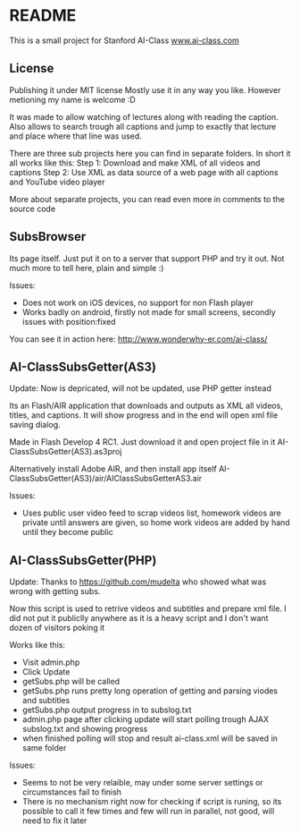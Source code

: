 README
======

This is a small project for Stanford AI-Class www.ai-class.com

License
-------

Publishing it under MIT license
Mostly use it in any way you like.
However metioning my name is welcome :D

It was made to allow watching of lectures along with reading the caption.
Also allows to search trough all captions and jump to exactly that lecture and place where that line was used.

There are three sub projects here you can find in separate folders.
In short it all works like this:
Step 1: Download and make XML of all videos and captions
Step 2: Use XML as data source of a web page with all captions and YouTube video player

More about separate projects, you can read even more in comments to the source code

SubsBrowser
-----------
Its page itself. Just put it on to a server that support PHP and try it out.
Not much more to tell here, plain and simple :)

Issues: 
- Does not work on iOS devices, no support for non Flash player
- Works badly on android, firstly not made for small screens, secondly issues with position:fixed

You can see it in action here: http://www.wonderwhy-er.com/ai-class/

AI-ClassSubsGetter(AS3)
-----------------------
Update: Now is depricated, will not be updated, use PHP getter instead

Its an Flash/AIR application that downloads and outputs as XML all videos, titles, and captions.
It will show progress and in the end will open xml file saving dialog.

Made in Flash Develop 4 RC1. Just download it and open project file in it AI-ClassSubsGetter(AS3).as3proj

Alternatively install Adobe AIR, and then install app itself AI-ClassSubsGetter(AS3)/air/AIClassSubsGetterAS3.air

Issues:
- Uses public user video feed to scrap videos list, homework videos are private until answers are given, so home work videos are added by hand until they become public

AI-ClassSubsGetter(PHP)
-----------------------
Update:
Thanks to https://github.com/mudelta who showed what was wrong with getting subs.

Now this script is used to retrive videos and subtitles and prepare xml file.
I did not put it publiclly anywhere as it is a heavy script and I don't want dozen of visitors poking it

Works like this:
- Visit admin.php
- Click Update
- getSubs.php will be called
- getSubs.php runs pretty long operation of getting and parsing viodes and subtitles
- getSubs.php output progress in to subslog.txt
- admin.php page after clicking update will start polling trough AJAX subslog.txt and showing progress
- when finished polling will stop and result ai-class.xml will be saved in same folder

Issues:
- Seems to not be very relaible, may under some server settings or circumstances fail to finish
- There is no mechanism right now for checking if script is runing, so its possible to call it few times and few will run in parallel, not good, will need to fix it later


